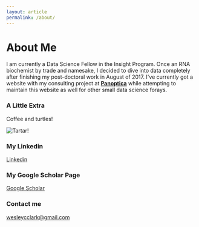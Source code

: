 ```yaml
---
layout: article
permalink: /about/
---
```


# About Me
I am currently a Data Science Fellow in the Insight Program. Once an RNA biochemist by trade and namesake, I decided to dive into data completely after finishing my post-doctoral work in August of 2017. I've currently got a website with my consulting project at **[Panoptica](www.panoptica.me)** while attempting to maintain this website as well for other small data science forays.

### A Little Extra
Coffee and turtles! 

![Tartar!](https://raw.githubusercontent.com/wescclark/wescclark.github.io/master/images/0606171801a.jpg)

### My Linkedin

[Linkedin](https://www.linkedin.com/in/wesley-c-clark)

### My Google Scholar Page

[Google Scholar](https://scholar.google.com/citations?user=kkj41fsAAAAJ&hl=en&oi=sra)

### Contact me

[wesleycclark@gmail.com](mailto:wesleycclark@gmail.com)
